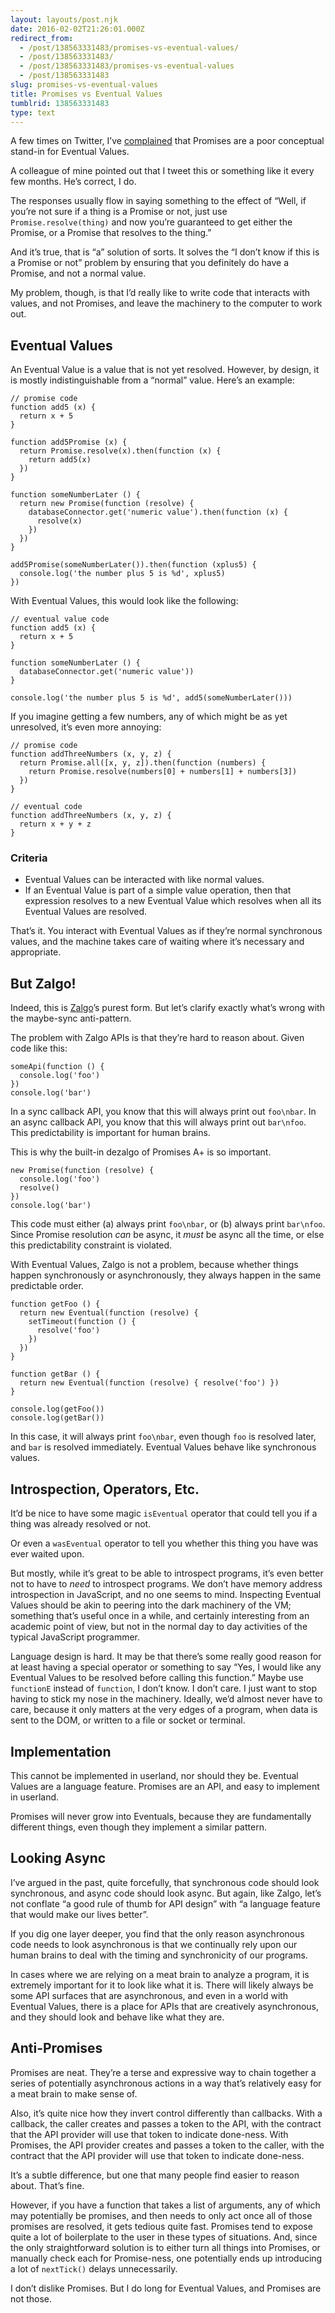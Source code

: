 ```yaml
---
layout: layouts/post.njk
date: 2016-02-02T21:26:01.000Z
redirect_from:
  - /post/138563331483/promises-vs-eventual-values/
  - /post/138563331483/
  - /post/138563331483/promises-vs-eventual-values
  - /post/138563331483
slug: promises-vs-eventual-values
title: Promises vs Eventual Values
tumblrid: 138563331483
type: text
---
```

<p>A few times on Twitter, I&rsquo;ve
<a href="https://twitter.com/izs/status/694321665430261760">complained</a> that
Promises are a poor conceptual stand-in for Eventual Values.</p>

<p>A colleague of mine pointed out that I tweet this or something like it
every few months.  He&rsquo;s correct, I do.</p>

<p>The responses usually flow in saying something to the effect of &ldquo;Well,
if you&rsquo;re not sure if a thing is a Promise or not, just use
<code>Promise.resolve(thing)</code> and now you&rsquo;re guaranteed to get either the
Promise, or a Promise that resolves to the thing.&rdquo;</p>

<p>And it&rsquo;s true, that is &ldquo;a&rdquo; solution of sorts.  It solves the &ldquo;I don&rsquo;t
know if this is a Promise or not&rdquo; problem by ensuring that you
definitely do have a Promise, and not a normal value.</p>

<p>My problem, though, is that I&rsquo;d really like to write code that
interacts with values, and not Promises, and leave the machinery to
the computer to work out.</p>

<h2 id="eventual-values">Eventual Values</h2>

<p>An Eventual Value is a value that is not yet resolved.  However, by
design, it is mostly indistinguishable from a &ldquo;normal&rdquo; value.  Here&rsquo;s
an example:</p>

<pre><code class="lang-javascript">// promise code
function add5 (x) {
  return x + 5
}

function add5Promise (x) {
  return Promise.resolve(x).then(function (x) {
    return add5(x)
  })
}

function someNumberLater () {
  return new Promise(function (resolve) {
    databaseConnector.get('numeric value').then(function (x) {
      resolve(x)
    })
  })
}

add5Promise(someNumberLater()).then(function (xplus5) {
  console.log('the number plus 5 is %d', xplus5)
})
</code></pre>

<p>With Eventual Values, this would look like the following:</p>

<pre><code class="lang-javascript">// eventual value code
function add5 (x) {
  return x + 5
}

function someNumberLater () {
  databaseConnector.get('numeric value'))
}

console.log('the number plus 5 is %d', add5(someNumberLater()))
</code></pre>

<p>If you imagine getting a few numbers, any of which might be as yet
unresolved, it&rsquo;s even more annoying:</p>

<pre><code class="lang-javascript">// promise code
function addThreeNumbers (x, y, z) {
  return Promise.all([x, y, z]).then(function (numbers) {
    return Promise.resolve(numbers[0] + numbers[1] + numbers[3])
  })
}

// eventual code
function addThreeNumbers (x, y, z) {
  return x + y + z
}
</code></pre>

<h3 id="criteria">Criteria</h3>

<ul><li>Eventual Values can be interacted with like normal values.</li>
<li>If an Eventual Value is part of a simple value operation, then that
expression resolves to a new Eventual Value which resolves when all
its Eventual Values are resolved.</li>
</ul><p>That&rsquo;s it.  You interact with Eventual Values as if they&rsquo;re normal
synchronous values, and the machine takes care of waiting where it&rsquo;s
necessary and appropriate.</p>

<h2 id="but-zalgo-">But Zalgo!</h2>

<p>Indeed, this is
<a href="http://blog.izs.me/post/59142742143/designing-apis-for-asynchrony">Zalgo</a>&rsquo;s
purest form.  But let&rsquo;s clarify exactly what&rsquo;s wrong with the
maybe-sync anti-pattern.</p>

<p>The problem with Zalgo APIs is that they&rsquo;re hard to reason about.
Given code like this:</p>

<pre><code class="lang-javascript">someApi(function () {
  console.log('foo')
})
console.log('bar')
</code></pre>

<p>In a sync callback API, you know that this will always print out
<code>foo\nbar</code>.  In an async callback API, you know that this will always
print out <code>bar\nfoo</code>.  This predictability is important for human
brains.</p>

<p>This is why the built-in dezalgo of Promises A+ is so important.</p>

<pre><code class="lang-javascript">new Promise(function (resolve) {
  console.log('foo')
  resolve()
})
console.log('bar')
</code></pre>

<p>This code must either (a) always print <code>foo\nbar</code>, or (b) always print
<code>bar\nfoo</code>.  Since Promise resolution <em>can</em> be async, it <em>must</em> be
async all the time, or else this predictability constraint is
violated.</p>

<p>With Eventual Values, Zalgo is not a problem, because whether things
happen synchronously or asynchronously, they always happen in the same
predictable order.</p>

<pre><code class="lang-javascript">function getFoo () {
  return new Eventual(function (resolve) {
    setTimeout(function () {
      resolve('foo')
    })
  })
}

function getBar () {
  return new Eventual(function (resolve) { resolve('foo') })
}

console.log(getFoo())
console.log(getBar())
</code></pre>

<p>In this case, it will always print <code>foo\nbar</code>, even though <code>foo</code> is
resolved later, and <code>bar</code> is resolved immediately.  Eventual Values
behave like synchronous values.</p>

<h2 id="introspection-operators-etc-">Introspection, Operators, Etc.</h2>

<p>It&rsquo;d be nice to have some magic <code>isEventual</code> operator that could tell
you if a thing was already resolved or not.</p>

<p>Or even a <code>wasEventual</code> operator to tell you whether this thing you
have was ever waited upon.</p>

<p>But mostly, while it&rsquo;s great to be able to introspect programs, it&rsquo;s
even better not to have to <em>need</em> to introspect programs.  We don&rsquo;t
have memory address introspection in JavaScript, and no one seems to
mind.  Inspecting Eventual Values should be akin to peering into the
dark machinery of the VM; something that&rsquo;s useful once in a while, and
certainly interesting from an academic point of view, but not in the
normal day to day activities of the typical JavaScript programmer.</p>

<p>Language design is hard.  It may be that there&rsquo;s some really good
reason for at least having a special operator or something to say
&ldquo;Yes, I would like any Eventual Values to be resolved before calling
this function.&rdquo;  Maybe use <code>functionE</code> instead of <code>function</code>, I don&rsquo;t
know.  I don&rsquo;t care.  I just want to stop having to stick my nose in
the machinery.  Ideally, we&rsquo;d almost never have to care, because it
only matters at the very edges of a program, when data is sent to the
DOM, or written to a file or socket or terminal.</p>

<h2 id="implementation">Implementation</h2>

<p>This cannot be implemented in userland, nor should they be.  Eventual
Values are a language feature.  Promises are an API, and easy to
implement in userland.</p>

<p>Promises will never grow into Eventuals, because they are
fundamentally different things, even though they implement a similar
pattern.</p>

<h2 id="looking-async">Looking Async</h2>

<p>I&rsquo;ve argued in the past, quite forcefully, that synchronous code
should look synchronous, and async code should look async.  But again,
like Zalgo, let&rsquo;s not conflate &ldquo;a good rule of thumb for API design&rdquo;
with &ldquo;a language feature that would make our lives better&rdquo;.</p>

<p>If you dig one layer deeper, you find that the only reason
asynchronous code needs to look asynchronous is that we continually
rely upon our human brains to deal with the timing and synchronicity
of our programs.</p>

<p>In cases where we are relying on a meat brain to analyze a program, it
is extremely important for it to look like what it is.  There will
likely always be some API surfaces that are asynchronous, and even in
a world with Eventual Values, there is a place for APIs that are
creatively asynchronous, and they should look and behave like what
they are.</p>

<h2 id="anti-promises">Anti-Promises</h2>

<p>Promises are neat.  They&rsquo;re a terse and expressive way to chain
together a series of potentially asynchronous actions in a way that&rsquo;s
relatively easy for a meat brain to make sense of.</p>

<p>Also, it&rsquo;s quite nice how they invert control differently than
callbacks.  With a callback, the caller creates and passes a token to
the API, with the contract that the API provider will use that token
to indicate done-ness.  With Promises, the API provider creates and
passes a token to the caller, with the contract that the API provider
will use that token to indicate done-ness.</p>

<p>It&rsquo;s a subtle difference, but one that many people find easier to
reason about.  That&rsquo;s fine.</p>

<p>However, if you have a function that takes a list of arguments, any of
which may potentially be promises, and then needs to only act once all
of those promises are resolved, it gets tedious quite fast.  Promises
tend to expose quite a lot of boilerplate to the user in these types
of situations.  And, since the only straightforward solution is to
either turn all things into Promises, or manually check each for
Promise-ness, one potentially ends up introducing a lot of
<code>nextTick()</code> delays unnecessarily.</p>

<p>I don&rsquo;t dislike Promises.  But I do long for Eventual Values, and
Promises are not those.</p>
